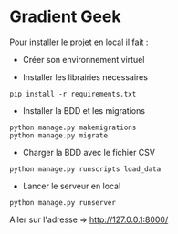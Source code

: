 # Gradient Geek

Pour installer le projet en local il fait :

- Créer son environnement virtuel

- Installer les librairies nécessaires

```
pip install -r requirements.txt
```

- Installer la BDD et les migrations

```
python manage.py makemigrations
python manage.py migrate
```

- Charger la BDD avec le fichier CSV

```
python manage.py runscripts load_data
```

- Lancer le serveur en local

```
python manage.py runserver
```

Aller sur l'adresse => http://127.0.0.1:8000/
